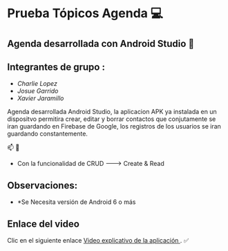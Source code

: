 # Prueba Tópicos Agenda :computer:

## Agenda desarrollada con Android Studio :iphone:

## Integrantes de grupo : 

* *Charlie Lopez*
* *Josue Garrido* 
* *Xavier Jaramillo*

Agenda desarrollada Android Studio, la aplicacion APK ya instalada en un dispositvo permitira crear, editar y borrar contactos que conjutamente se iran guardando en Firebase de Google, los registros de los usuarios se iran guardando constantemente.

:mailbox: :email:

* Con la funcionalidad de CRUD ---> Create & Read

## Observaciones:

* *Se Necesita versión de Android 6 o más

## Enlace del video
Clic en el siguiente enlace [Video explicativo de la aplicación ](https://youtu.be/X8uaVe6NBqA). :white_check_mark:
